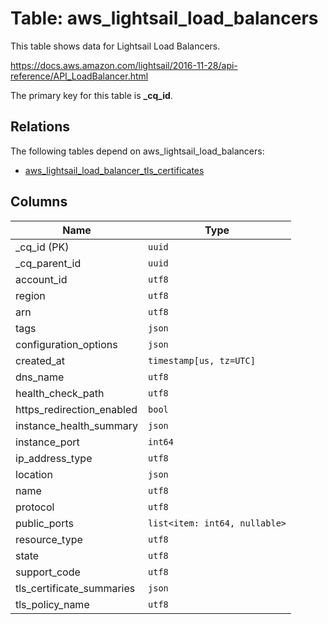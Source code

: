 # Table: aws_lightsail_load_balancers

This table shows data for Lightsail Load Balancers.

https://docs.aws.amazon.com/lightsail/2016-11-28/api-reference/API_LoadBalancer.html

The primary key for this table is **_cq_id**.

## Relations

The following tables depend on aws_lightsail_load_balancers:
  - [aws_lightsail_load_balancer_tls_certificates](aws_lightsail_load_balancer_tls_certificates.md)

## Columns

| Name          | Type          |
| ------------- | ------------- |
|_cq_id (PK)|`uuid`|
|_cq_parent_id|`uuid`|
|account_id|`utf8`|
|region|`utf8`|
|arn|`utf8`|
|tags|`json`|
|configuration_options|`json`|
|created_at|`timestamp[us, tz=UTC]`|
|dns_name|`utf8`|
|health_check_path|`utf8`|
|https_redirection_enabled|`bool`|
|instance_health_summary|`json`|
|instance_port|`int64`|
|ip_address_type|`utf8`|
|location|`json`|
|name|`utf8`|
|protocol|`utf8`|
|public_ports|`list<item: int64, nullable>`|
|resource_type|`utf8`|
|state|`utf8`|
|support_code|`utf8`|
|tls_certificate_summaries|`json`|
|tls_policy_name|`utf8`|